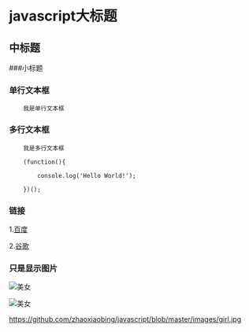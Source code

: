 

javascript大标题
===================================




中标题
-----------------------------------




###小标题







### 单行文本框

        我是单行文本框




### 多行文本框

        我是多行文本框

        (function(){

            console.log('Hello World!');

        })();

### 链接

1.[百度](http://www.baidu.com)<br/>

2.[谷歌](http://www.google.com)<br/>




### 只是显示图片

![美女](https://www.zybuluo.com/static/img/logo.png)

![美女](https://www.zybuluo.com/static/img/logo.png '美女')

https://github.com/zhaoxiaobing/javascript/blob/master/images/girl.jpg


